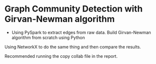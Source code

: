 # Graph Community Detection with Girvan-Newman algorithm

- Using PySpark to extract edges from raw data.
Build Girvan-Newman algorithm from scratch using Python

Using NetworkX to do the same thing and then compare the results.

Recommended running the copy collab file in the report.
